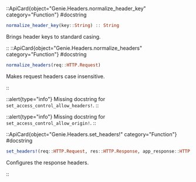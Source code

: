 

::ApiCard{object="Genie.Headers.normalize_header_key" category="Function"}
#docstring


```julia
normalize_header_key(key::String) :: String
```

Brings header keys to standard casing.

::
::ApiCard{object="Genie.Headers.normalize_headers" category="Function"}
#docstring


```julia
normalize_headers(req::HTTP.Request)
```

Makes request headers case insensitive.

::

::alert{type="info"}Missing docstring for `set_access_control_allow_headers!`. ::



::alert{type="info"}Missing docstring for `set_access_control_allow_origin!`. ::


::ApiCard{object="Genie.Headers.set_headers!" category="Function"}
#docstring


```julia
set_headers!(req::HTTP.Request, res::HTTP.Response, app_response::HTTP.Response) :: HTTP.Response
```

Configures the response headers.

::
